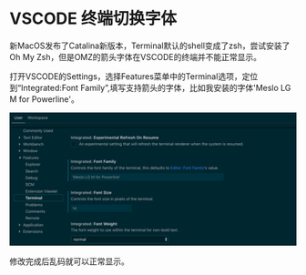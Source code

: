 # VSCODE 终端切换字体

新MacOS发布了Catalina新版本，Terminal默认的shell变成了zsh，尝试安装了Oh My Zsh，但是OMZ的箭头字体在VSCODE的终端并不能正常显示。

打开VSCODE的Settings，选择Features菜单中的Terminal选项，定位到“Integrated:Font Family”,填写支持箭头的字体，比如我安装的字体'Meslo LG M for Powerline'。

![avatar](../screenshot/vscodefontsetting.png)

修改完成后乱码就可以正常显示。